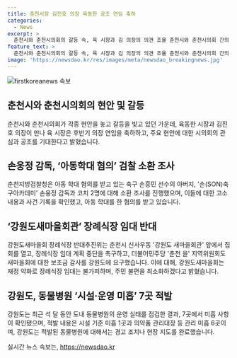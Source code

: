 ```yaml
---
title: 춘천시장 김진호 의장 육동한 공조 연임 축하
categories:
  - News
excerpt: >
  춘천시와 춘천시의회의 갈등 속, 육 시장과 김 의장의 의견 조율 춘천시와 춘천시의회 간의 갈등 속에서 육 시장과 김 의장이 만나 의견을 조율했다. 육 시장은 김 의장의 후반기 의장 연임을 축하하고 현안에 대한 시의회의 지지를 요청했으며, 김 의장은 시의회의 지원을 약속하며 시장의 성공은 시민의 성공이라고 밝혔다. 또한 아동학대 혐의로 검찰 소환 조사를 받고 있는 손웅정 감독과 동물병원 미흡 사례도 동시에 이슈가 되고 있다.
feature_text: >
  춘천시와 춘천시의회의 갈등 속, 육 시장과 김 의장의 의견 조율 춘천시와 춘천시의회 간의 갈등 속에서 육 시장과 김 의장이 만나 의견을 조율했다. 육 시장은 김 의장의 후반기 의장 연임을 축하하고 현안에 대한 시의회의 지지를 요청했으며, 김 의장은 시의회의 지원을 약속하며 시장의 성공은 시민의 성공이라고 밝혔다. 또한 아동학대 혐의로 검찰 소환 조사를 받고 있는 손웅정 감독과 동물병원 미흡 사례도 동시에 이슈가 되고 있다.
image: 'https://newsdao.kr/res/images/meta/newsdao_breakingnews.jpg'
---
```


<p><img src="https://newsdao.kr/res/images/meta/newsdao_breakingnews.jpg" alt="firstkoreanews 속보" /></p>

<h2 data-ke-size="size26">춘천시와 춘천시의회의 현안 및 갈등</h2>

<p data-ke-size="size16">춘천시와 춘천시의회가 각종 현안을 놓고 갈등을 빚고 있던 가운데, 육동한 시장과 김진호 의장이 만나 육 시장은 후반기 의장 연임을 축하하고, 주요 현안에 대한 시의회의 관심과 공조를 기대한다고 밝혔습니다.</p>

<h2 data-ke-size="size26">손웅정 감독, ‘아동학대 혐의’ 검찰 소환 조사</h2>

<p data-ke-size="size16">춘천지방검찰청은 아동 학대 혐의를 받고 있는 축구 손흥민 선수의 아버지, '손(SON)축구아카데미' 손웅정 감독과 코치 2명에 대해 소환 조사를 진행했으며, 이들에 대한 고소 내용과 사건 기록을 확인했고, 아동 학대를 한 혐의를 받고 있습니다.</p>

<h2 data-ke-size="size26">‘강원도새마을회관’ 장례식장 임대 반대</h2>

<p data-ke-size="size16">강원도새마을회 장례식장 반대추진위는 춘천시 신사우동 '강원도 새마을회관' 앞에서 집회를 열고, 장례식장 임대 계획 중단을 촉구하고, 더불어민주당 '춘천 을' 지역위원회도 새마을회에 대한 보조금 감사를 강원도에 요구했습니다. 이에 대해, 강원도새마을회는 재정 악화로 장례식장 임대는 불가피하며, 주민 불편을 최소화하겠다고 밝혔습니다.</p>

<h2 data-ke-size="size26">강원도, 동물병원 ‘시설·운영 미흡’ 7곳 적발</h2>

<p data-ke-size="size16">강원도는 최근 석 달 동안 도내 동물병원의 운영 실태를 점검한 결과, 7곳에서 미흡 사항이 확인됐으며, 적발 내용은 시설 기준 미흡 1곳과 의약품 관리대장 등 관리 미흡 6곳이며, 강원도는 적발된 동물병원에 대해서는 경고 조치나 현장 지도를 완료했습니다.</p>
실시간 뉴스 속보는, <a href="https://newsdao.kr" rel="dofollow">https://newsdao.kr</a>


